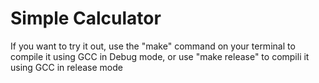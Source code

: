 # Simple Calculator

If you want to try it out, use the "make" command on your terminal to compile it using GCC in Debug mode, or use "make release" to compili it using GCC in release mode
